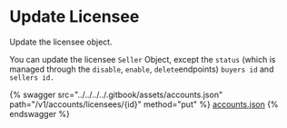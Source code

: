 # Update Licensee

Update the licensee object.&#x20;

You can update the licensee `Seller` Object, except the `status` (which is managed through the `disable`, `enable`, `delete`endpoints) `buyers id` and `sellers id.`

{% swagger src="../../../../.gitbook/assets/accounts.json" path="/v1/accounts/licensees/{id}" method="put" %}
[accounts.json](../../../../.gitbook/assets/accounts.json)
{% endswagger %}
